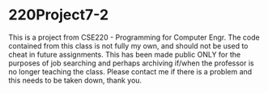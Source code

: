 # 220Project7-2
This is a project from CSE220 - Programming for Computer Engr. The code contained from this class is not fully my own, and should not be used to cheat in future assignments. This has been made public ONLY for the purposes of job searching and perhaps archiving if/when the professor is no longer teaching the class. Please contact me if there is a problem and this needs to be taken down, thank you.
